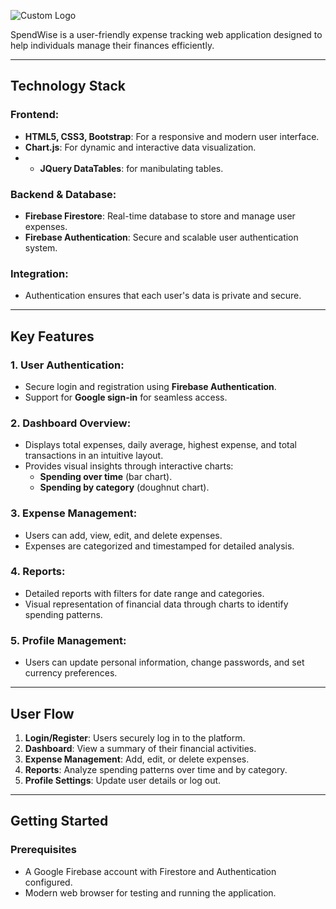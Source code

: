 ![Custom Logo](https://hermans-ent.com/Captureghg.PNG)


SpendWise is a user-friendly expense tracking web application designed to help individuals manage their finances efficiently.

---
## **Technology Stack**

### **Frontend:**
- **HTML5, CSS3, Bootstrap**: For a responsive and modern user interface.
- **Chart.js**: For dynamic and interactive data visualization.
- - **JQuery DataTables**: for manibulating tables.

### **Backend & Database:**
- **Firebase Firestore**: Real-time database to store and manage user expenses.
- **Firebase Authentication**: Secure and scalable user authentication system.

### **Integration:**
- Authentication ensures that each user's data is private and secure.

---
## **Key Features**

### **1. User Authentication:**
- Secure login and registration using **Firebase Authentication**.
- Support for **Google sign-in** for seamless access.

### **2. Dashboard Overview:**
- Displays total expenses, daily average, highest expense, and total transactions in an intuitive layout.
- Provides visual insights through interactive charts:
  - **Spending over time** (bar chart).
  - **Spending by category** (doughnut chart).

### **3. Expense Management:**
- Users can add, view, edit, and delete expenses.
- Expenses are categorized and timestamped for detailed analysis.

### **4. Reports:**
- Detailed reports with filters for date range and categories.
- Visual representation of financial data through charts to identify spending patterns.


### **5. Profile Management:**
- Users can update personal information, change passwords, and set currency preferences.

---



## **User Flow**

1. **Login/Register**: Users securely log in to the platform.
2. **Dashboard**: View a summary of their financial activities.
3. **Expense Management**: Add, edit, or delete expenses.
4. **Reports**: Analyze spending patterns over time and by category.
5. **Profile Settings**: Update user details or log out.

---

## **Getting Started**

### **Prerequisites**
- A Google Firebase account with Firestore and Authentication configured.
- Modern web browser for testing and running the application.

